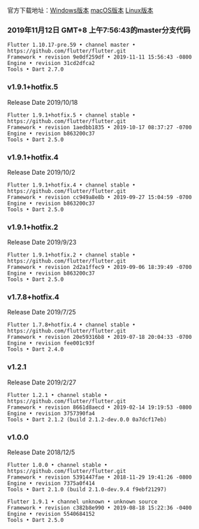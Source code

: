 官方下载地址：[Windows版本](https://flutter.dev/docs/development/tools/sdk/releases?tab=windows) [macOS版本](https://flutter.dev/docs/development/tools/sdk/releases?tab=macos) [Linux版本](https://flutter.dev/docs/development/tools/sdk/releases?tab=linux)

### 2019年11月12日 GMT+8 上午7:56:43的master分支代码

```shell
Flutter 1.10.17-pre.59 • channel master • https://github.com/flutter/flutter.git
Framework • revision 9e0df259df • 2019-11-11 15:56:43 -0800
Engine • revision 31cd2dfca2
Tools • Dart 2.7.0
```

### v1.9.1+hotfix.5

Release Date 2019/10/18

```shell
Flutter 1.9.1+hotfix.5 • channel stable • https://github.com/flutter/flutter.git
Framework • revision 1aedbb1835 • 2019-10-17 08:37:27 -0700
Engine • revision b863200c37
Tools • Dart 2.5.0
```

### v1.9.1+hotfix.4

Release Date 2019/10/2

```shell
Flutter 1.9.1+hotfix.4 • channel stable • https://github.com/flutter/flutter.git
Framework • revision cc949a8e8b • 2019-09-27 15:04:59 -0700
Engine • revision b863200c37
Tools • Dart 2.5.0
```

### v1.9.1+hotfix.2

Release Date 2019/9/23

```shell
Flutter 1.9.1+hotfix.2 • channel stable • https://github.com/flutter/flutter.git
Framework • revision 2d2a1ffec9 • 2019-09-06 18:39:49 -0700
Engine • revision b863200c37
Tools • Dart 2.5.0
```

### v1.7.8+hotfix.4

Release Date 2019/7/25

```shell
Flutter 1.7.8+hotfix.4 • channel stable • https://github.com/flutter/flutter.git
Framework • revision 20e59316b8 • 2019-07-18 20:04:33 -0700
Engine • revision fee001c93f
Tools • Dart 2.4.0
```

### v1.2.1

Release Date 2019/2/27

```shell
Flutter 1.2.1 • channel stable • https://github.com/flutter/flutter.git
Framework • revision 8661d8aecd • 2019-02-14 19:19:53 -0800
Engine • revision 3757390fa4
Tools • Dart 2.1.2 (build 2.1.2-dev.0.0 0a7dcf17eb)
```

### v1.0.0

Release Date 2018/12/5

```shell
Flutter 1.0.0 • channel stable • https://github.com/flutter/flutter.git
Framework • revision 5391447fae • 2018-11-29 19:41:26 -0800
Engine • revision 7375a0f414
Tools • Dart 2.1.0 (build 2.1.0-dev.9.4 f9ebf21297)
```

```shell
Flutter 1.9.1 • channel unknown • unknown source
Framework • revision c382b8e990 • 2019-08-18 15:22:36 -0400
Engine • revision 5540684152
Tools • Dart 2.5.0
```

